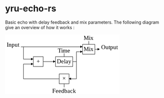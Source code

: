 # yru-echo-rs

Basic echo with delay feedback and mix parameters. The following diagram
give an overview of how it works :

![echo block diagram](diagram/echo-diagram.png)


